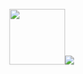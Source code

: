 <img width=100px src="https://github-readme-stats.vercel.app/api?username=akaLuisinho&theme=dracula"><img src="https://github-readme-stats.vercel.app/api/top-langs/?username=akaLuisinho&theme=dracula&layout=compact">
